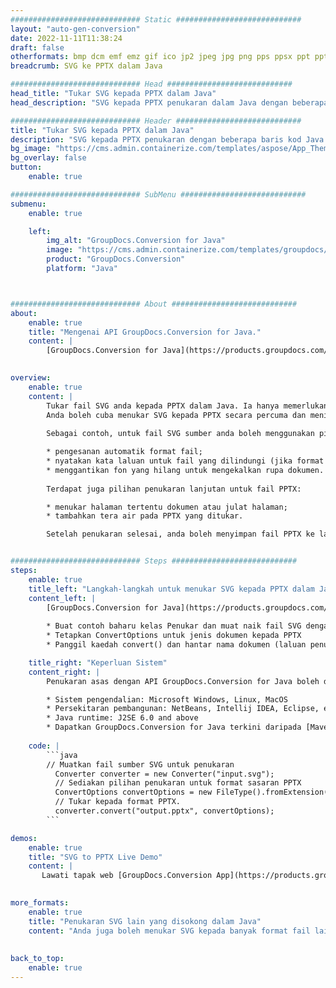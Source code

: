 ```yaml
---
############################# Static ############################
layout: "auto-gen-conversion"
date: 2022-11-11T11:38:24
draft: false
otherformats: bmp dcm emf emz gif ico jp2 jpeg jpg png pps ppsx ppt pptx psb psd svg svgz tga tif tiff webp wmf wmz
breadcrumb: SVG ke PPTX dalam Java

############################# Head ############################
head_title: "Tukar SVG kepada PPTX dalam Java"
head_description: "SVG kepada PPTX penukaran dalam Java dengan beberapa baris kod. Tukar lebih 160 format fail menggunakan API penukaran dokumen GroupDocs untuk Java"

############################# Header ############################
title: "Tukar SVG kepada PPTX dalam Java"
description: "SVG kepada PPTX penukaran dengan beberapa baris kod Java."
bg_image: "https://cms.admin.containerize.com/templates/aspose/App_Themes/V3/images/bg/header1.png"
bg_overlay: false
button:
    enable: true

############################# SubMenu ############################
submenu:
    enable: true

    left:
        img_alt: "GroupDocs.Conversion for Java"
        image: "https://cms.admin.containerize.com/templates/groupdocs/images/product-logos/90x90-noborder/groupdocs-conversion-java.png"
        product: "GroupDocs.Conversion"
        platform: "Java"



############################# About ############################
about:
    enable: true
    title: "Mengenai API GroupDocs.Conversion for Java."
    content: |
        [GroupDocs.Conversion for Java](https://products.groupdocs.com/conversion/java/) ialah API penukaran format fail lanjutan untuk menukar antara imej popular dan format dokumen seperti Microsoft Office, OpenDocument, PDF, HTML, e-mel, CAD. dan banyak lagi dengan hanya beberapa baris kod. API asli secara automatik mengesan format dokumen asal dan menawarkan banyak pilihan untuk menyesuaikan dokumen yang ditukar. Bersama-sama dengan fungsi mengekstrak maklumat daripada dokumen, ia juga menyokong caching hasil penukaran ke cakera tempatan secara lalai. Walau bagaimanapun, sebarang jenis storan cache boleh disokong dengan melaksanakan antara muka yang sesuai - Amazon S3, Dropbox, Google Drive, Windows Azure, Reddis atau mana-mana yang lain.
    

overview:
    enable: true
    content: |
        Tukar fail SVG anda kepada PPTX dalam Java. Ia hanya memerlukan beberapa baris kod Java pada mana-mana platform pilihan anda, seperti Windows, Linux, macOS.
        Anda boleh cuba menukar SVG kepada PPTX secara percuma dan menilai kualiti hasil penukaran. Bersama-sama dengan skrip penukaran fail mudah, anda boleh mencuba pilihan yang lebih canggih untuk memuatkan fail sumber SVG dan menyimpan output PPTX. 
        
        Sebagai contoh, untuk fail SVG sumber anda boleh menggunakan pilihan pemuatan berikut:

        * pengesanan automatik format fail;
        * nyatakan kata laluan untuk fail yang dilindungi (jika format fail menyokongnya);
        * menggantikan fon yang hilang untuk mengekalkan rupa dokumen.
        
        Terdapat juga pilihan penukaran lanjutan untuk fail PPTX:

        * menukar halaman tertentu dokumen atau julat halaman;
        * tambahkan tera air pada PPTX yang ditukar.

        Setelah penukaran selesai, anda boleh menyimpan fail PPTX ke laluan fail setempat anda atau ke mana-mana storan pihak ketiga seperti FTP, Amazon S3, Google Drive, Dropbox dll. Sila ambil perhatian - untuk menukar SVG kepada PPTX, anda tidak perlu memasang sebarang perisian tambahan, seperti MS Office, Open Office, Adobe Acrobat Reader dsb.


############################# Steps ############################
steps:
    enable: true
    title_left: "Langkah-langkah untuk menukar SVG kepada PPTX dalam Java"
    content_left: |
        [GroupDocs.Conversion for Java](https://products.groupdocs.com/conversion/java/) membenarkan pembangun menukar fail SVG kepada PPTX dengan mudah dengan beberapa baris kod.
        
        * Buat contoh baharu kelas Penukar dan muat naik fail SVG dengan laluan penuh
        * Tetapkan ConvertOptions untuk jenis dokumen kepada PPTX
        * Panggil kaedah convert() dan hantar nama dokumen (laluan penuh) dan format (PPTX) sebagai parameter

    title_right: "Keperluan Sistem"
    content_right: |
        Penukaran asas dengan API GroupDocs.Conversion for Java boleh dilakukan dengan hanya beberapa baris kod. API kami disokong pada semua platform dan sistem pengendalian utama. Sebelum melaksanakan kod di bawah, pastikan anda mempunyai prasyarat berikut dipasang pada sistem anda.

        * Sistem pengendalian: Microsoft Windows, Linux, MacOS
        * Persekitaran pembangunan: NetBeans, Intellij IDEA, Eclipse, etc.
        * Java runtime: J2SE 6.0 and above
        * Dapatkan GroupDocs.Conversion for Java terkini daripada [Maven](https://repository.groupdocs.com/webapp/#/artifacts/browse/tree/General/repo/com/groupdocs/groupdocs-conversion)
         
    code: |
        ```java    
        // Muatkan fail sumber SVG untuk penukaran
          Converter converter = new Converter("input.svg");
          // Sediakan pilihan penukaran untuk format sasaran PPTX
          ConvertOptions convertOptions = new FileType().fromExtension("pptx").getConvertOptions();
          // Tukar kepada format PPTX.
          converter.convert("output.pptx", convertOptions);
        ```

demos:
    enable: true
    title: "SVG to PPTX Live Demo"
    content: |
       Lawati tapak web [GroupDocs.Conversion App](https://products.groupdocs.app/conversion/family) kami dan cuba SVG kepada PPTX penukaran sekarang. Demo percuma mempunyai faedah berikut
          

more_formats:
    enable: true
    title: "Penukaran SVG lain yang disokong dalam Java"
    content: "Anda juga boleh menukar SVG kepada banyak format fail lain. Sila lihat senarai di bawah."
       
       
back_to_top:
    enable: true
---
```

